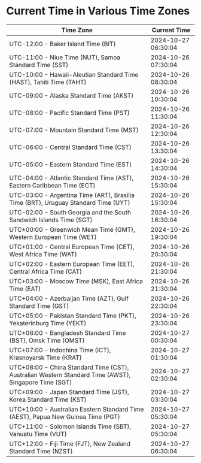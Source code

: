 # Current Time in Various Time Zones

| Time Zone | Current Time |
|-----------|--------------|
| UTC-12:00 - Baker Island Time (BIT) | 2024-10-27 06:30:04 |
| UTC-11:00 - Niue Time (NUT), Samoa Standard Time (SST) | 2024-10-26 07:30:04 |
| UTC-10:00 - Hawaii-Aleutian Standard Time (HAST), Tahiti Time (TAHT) | 2024-10-26 08:30:04 |
| UTC-09:00 - Alaska Standard Time (AKST) | 2024-10-26 10:30:04 |
| UTC-08:00 - Pacific Standard Time (PST) | 2024-10-26 11:30:04 |
| UTC-07:00 - Mountain Standard Time (MST) | 2024-10-26 12:30:04 |
| UTC-06:00 - Central Standard Time (CST) | 2024-10-26 13:30:04 |
| UTC-05:00 - Eastern Standard Time (EST) | 2024-10-26 14:30:04 |
| UTC-04:00 - Atlantic Standard Time (AST), Eastern Caribbean Time (ECT) | 2024-10-26 15:30:04 |
| UTC-03:00 - Argentina Time (ART), Brasília Time (BRT), Uruguay Standard Time (UYT) | 2024-10-26 15:30:04 |
| UTC-02:00 - South Georgia and the South Sandwich Islands Time (SGT) | 2024-10-26 16:30:04 |
| UTC±00:00 - Greenwich Mean Time (GMT), Western European Time (WET) | 2024-10-26 19:30:04 |
| UTC+01:00 - Central European Time (CET), West Africa Time (WAT) | 2024-10-26 20:30:04 |
| UTC+02:00 - Eastern European Time (EET), Central Africa Time (CAT) | 2024-10-26 21:30:04 |
| UTC+03:00 - Moscow Time (MSK), East Africa Time (EAT) | 2024-10-26 21:30:04 |
| UTC+04:00 - Azerbaijan Time (AZT), Gulf Standard Time (GST) | 2024-10-26 22:30:04 |
| UTC+05:00 - Pakistan Standard Time (PKT), Yekaterinburg Time (YEKT) | 2024-10-26 23:30:04 |
| UTC+06:00 - Bangladesh Standard Time (BST), Omsk Time (OMST) | 2024-10-27 00:30:04 |
| UTC+07:00 - Indochina Time (ICT), Krasnoyarsk Time (KRAT) | 2024-10-27 01:30:04 |
| UTC+08:00 - China Standard Time (CST), Australian Western Standard Time (AWST), Singapore Time (SGT) | 2024-10-27 02:30:04 |
| UTC+09:00 - Japan Standard Time (JST), Korea Standard Time (KST) | 2024-10-27 03:30:04 |
| UTC+10:00 - Australian Eastern Standard Time (AEST), Papua New Guinea Time (PGT) | 2024-10-27 05:30:04 |
| UTC+11:00 - Solomon Islands Time (SBT), Vanuatu Time (VUT) | 2024-10-27 05:30:04 |
| UTC+12:00 - Fiji Time (FJT), New Zealand Standard Time (NZST) | 2024-10-27 06:30:04 |
